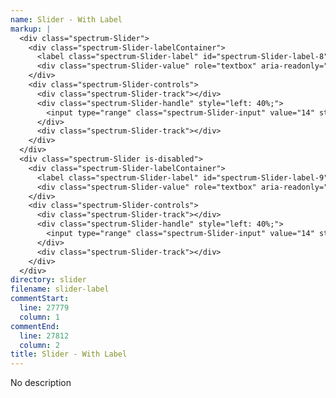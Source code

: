 ```yaml
---
name: Slider - With Label
markup: |
  <div class="spectrum-Slider">
    <div class="spectrum-Slider-labelContainer">
      <label class="spectrum-Slider-label" id="spectrum-Slider-label-8" for="spectrum-Slider-input-8">Slider Label</label>
      <div class="spectrum-Slider-value" role="textbox" aria-readonly="true" aria-labelledby="spectrum-Slider-label-8">14</div>
    </div>
    <div class="spectrum-Slider-controls">
      <div class="spectrum-Slider-track"></div>
      <div class="spectrum-Slider-handle" style="left: 40%;">
        <input type="range" class="spectrum-Slider-input" value="14" step="2" min="10" max="20" id="spectrum-Slider-input-8">
      </div>
      <div class="spectrum-Slider-track"></div>
    </div>
  </div>
  <div class="spectrum-Slider is-disabled">
    <div class="spectrum-Slider-labelContainer">
      <label class="spectrum-Slider-label" id="spectrum-Slider-label-9" for="spectrum-Slider-input-9">Slider Label - Disabled</label>
      <div class="spectrum-Slider-value" role="textbox" aria-readonly="true" aria-labelledby="spectrum-Slider-label-9">14</div>
    </div>
    <div class="spectrum-Slider-controls">
      <div class="spectrum-Slider-track"></div>
      <div class="spectrum-Slider-handle" style="left: 40%;">
        <input type="range" class="spectrum-Slider-input" value="14" step="2" min="10" max="20" disabled id="spectrum-Slider-input-9">
      </div>
      <div class="spectrum-Slider-track"></div>
    </div>
  </div>
directory: slider
filename: slider-label
commentStart:
  line: 27779
  column: 1
commentEnd:
  line: 27812
  column: 2
title: Slider - With Label
---
```

No description
